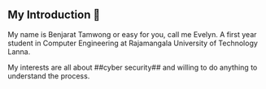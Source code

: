 ## My Introduction 👋

My name is Benjarat Tamwong or easy for you, call me Evelyn. A first year student in Computer Engineering at Rajamangala University of Technology Lanna.

My interests are all about ##cyber security## and willing to do anything to understand the process.
